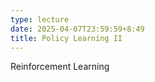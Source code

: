 ```yaml
---
type: lecture
date: 2025-04-07T23:59:59+8:49
title: Policy Learning II
---
```

Reinforcement Learning
